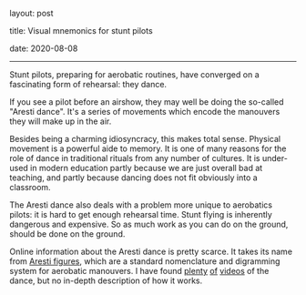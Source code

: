 layout: post

title: Visual mnemonics for stunt pilots

date: 2020-08-08

---



Stunt pilots, preparing for aerobatic routines, have converged on a fascinating form of rehearsal: they dance.

If you see a pilot before an airshow, they may well be doing the so-called "Aresti dance". It's a series of movements which encode the manouvers they will make up in the air.

Besides being a charming idiosyncracy, this makes total sense. Physical movement is a powerful aide to memory. It is one of many reasons for the role of dance in traditional rituals from any number of cultures. It is under-used in modern education partly because we are just overall bad at teaching, and partly because dancing does not fit obviously into a classroom.

The Aresti dance also deals with a problem more unique to aerobatics pilots: it is hard to get enough rehearsal time. Stunt flying is inherently dangerous and expensive. So as much work as you can do on the ground, should be done on the ground. 

Online information about the Aresti dance is pretty scarce. It takes its name from [Aresti figures](https://www.iac.org/legacy/aerobatic-figures), which are a standard nomenclature and digramming system for aerobatic manouvers. I have found [plenty](https://www.facebook.com/planeandpilot/videos/vb.14061409621/10152271377249622/?type=2&theater) [of](https://www.youtube.com/watch?v=DiupKSDRE8E) [videos](https://www.youtube.com/watch?v=Kak8j-ZloXg) of the dance, but no in-depth description of how it works.

